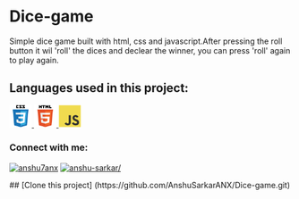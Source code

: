 # Dice-game
Simple dice game built with html, css and javascript.After pressing the roll button it wil 'roll' the dices and declear the winner, you can press 'roll' again to play again.
## Languages used in this project:
 <a href="https://www.w3schools.com/css/" target="_blank" rel="noreferrer"> <img src="https://raw.githubusercontent.com/devicons/devicon/master/icons/css3/css3-original-wordmark.svg" alt="css3" width="40" height="40"/> </a> <a href="https://www.w3.org/html/" target="_blank" rel="noreferrer"> <img src="https://raw.githubusercontent.com/devicons/devicon/master/icons/html5/html5-original-wordmark.svg" alt="html5" width="40" height="40"/> </a> <a href="https://developer.mozilla.org/en-US/docs/Web/JavaScript" target="_blank" rel="noreferrer"> <img src="https://raw.githubusercontent.com/devicons/devicon/master/icons/javascript/javascript-original.svg" alt="javascript" width="40" height="40"/> </a>
<h3 align="left">Connect with me:</h3>
<p align="left">
<a href="https://twitter.com/anshu7anx" target="blank"><img align="center" src="https://raw.githubusercontent.com/rahuldkjain/github-profile-readme-generator/master/src/images/icons/Social/twitter.svg" alt="anshu7anx" height="30" width="40" /></a>
<a href="https://linkedin.com/in/anshu-sarkar/" target="blank"><img align="center" src="https://raw.githubusercontent.com/rahuldkjain/github-profile-readme-generator/master/src/images/icons/Social/linked-in-alt.svg" alt="anshu-sarkar/" height="30" width="40" /></a>
</p>
##  [Clone this project] (https://github.com/AnshuSarkarANX/Dice-game.git)
